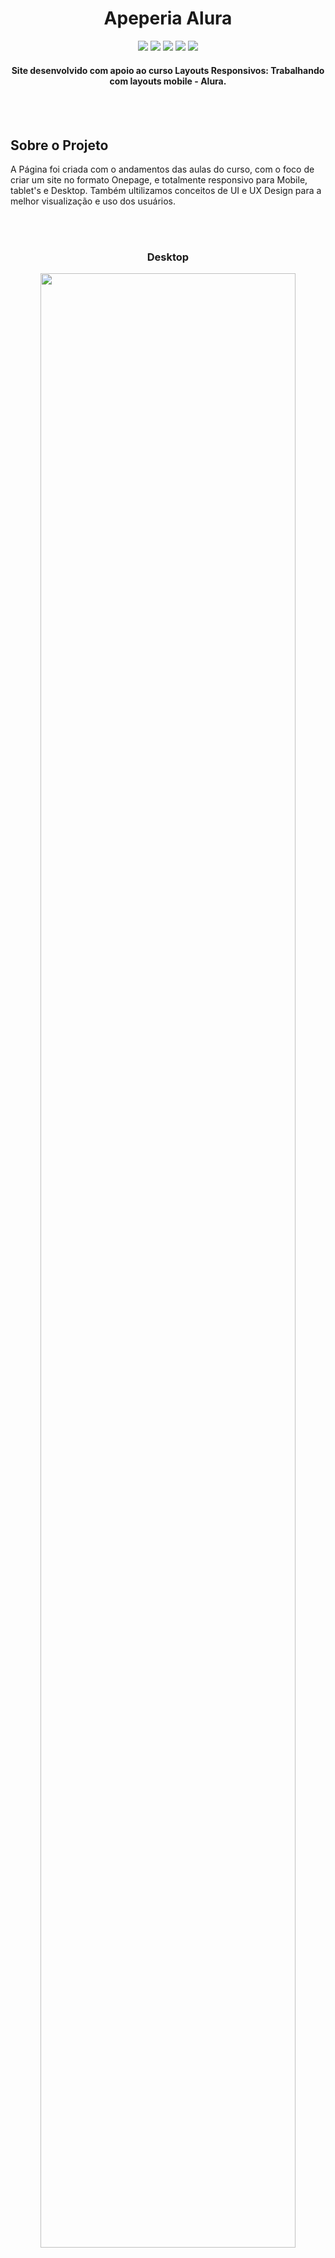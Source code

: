 
<div id="top"></div>

<h1 align="center"> Apeperia Alura </h1>

<div id="statusProject" align="center">
 <img src="https://img.shields.io/github/license/franklindrw/apeperia_Alura.svg?style=for-the-badge" />
 <img src="https://img.shields.io/github/stars/franklindrw/apeperia_Alura.svg?style=for-the-badge" />
 <img src="https://img.shields.io/github/forks/franklindrw/apeperia_Alura.svg?style=for-the-badge" />
 <img src="https://img.shields.io/github/issues/franklindrw/apeperia_Alura.svg?style=for-the-badge" />
 <img src="http://img.shields.io/static/v1?label=STATUS&message=CONCLUIDO&color=GREEN&style=for-the-badge"/>
 </div>
 
 
<h4 align="center"> Site desenvolvido com apoio ao curso Layouts Responsivos: Trabalhando com layouts mobile - Alura.  </h4>
<br /> <br />


<h2>Sobre o Projeto</h2>

<p>A Página foi criada com o andamentos das aulas do curso, com o foco de criar um site no formato Onepage, e totalmente responsivo para Mobile, tablet's e Desktop. Também ultilizamos conceitos de UI e UX Design para a melhor visualização e uso dos usuários.</p>
<br /><br />

<div display="flex" align="center">
  <h3>Desktop</h3>
 <img width="90%" src="https://user-images.githubusercontent.com/81038899/147480892-6b42af61-6186-4b6f-b91b-bfc720278469.png" />
 <img width="90%" src="https://user-images.githubusercontent.com/81038899/147481118-5227b237-d413-49ca-86e5-047bf2285431.png" />
 <br /><br />
    <div>
        <h3>Tablet</h3>
        <img width="40%" src="https://user-images.githubusercontent.com/81038899/147481259-77476d6a-1ba9-4b14-9315-43074446d19b.png" />
        <img width="40%" src="https://user-images.githubusercontent.com/81038899/147481360-2295a879-55d0-41d6-b734-9c9e95d3317d.png" />
    </div>
    <div>
        <h3>Smartphone</h3>
        <img width="40%" src="https://user-images.githubusercontent.com/81038899/147481501-7abc5f8b-6199-4c7f-861d-70cdf755edd0.png" />
        <img width="40%" src="https://user-images.githubusercontent.com/81038899/147481520-f380b805-f5c2-45a5-9db1-a2e8540aeb81.png" />
    </div>
</div>

<br /><br />


<h3>Construído com</h3>
<div id="statusProject" align="left">
 <img src="https://img.shields.io/badge/HTML5-E34F26?style=for-the-badge&logo=html5&logoColor=white" />
 <img src="https://img.shields.io/badge/CSS3-1572B6?style=for-the-badge&logo=css3&logoColor=white" />
</div>

<br /><br />


## Instalação
(não é necessário instalação, é possível acessar a aplicação no link: https://franklindrw.github.io/apeperia_Alura)

 1. Clone o repositório

 2. Navegue até a pasta clonada

 3. Abra o arquivo index HTML

<br /><br />
 
## Autor

<a href="https://github.com/franklindrw">
    <img style="border-radius: 50%; width: 100px" src="https://github.com/franklindrw.png" alt="Foto do Autor"/>
    <br />
    <sub><b>Franklin Campos </b></sub>
</a>
</br>
<p>Feito por <strong>Franklin Campos</strong> 👋🏻 </br>
Entre em contato!</p>

<div>
  <a href="https://www.linkedin.com/in/franklindrw" target="_blank"><img src="https://img.shields.io/badge/-LinkedIn-%230077B5?style=for-the-badge&logo=linkedin&logoColor=white" target="_blank"></a> 
  <a href = "mailto:franklindrw@gmail.com"><img src="https://img.shields.io/badge/-Gmail-%23333?style=for-the-badge&logo=gmail&logoColor=white" target="_blank"></a>
  <a href="https://www.instagram.com/franklindrw" target="_blank"><img src="https://img.shields.io/badge/-Instagram-%23E4405F?style=for-the-badge&logo=instagram&logoColor=white" target="_blank"></a>
</div>

## 📋 Licença

<p> Copyright 2021 © Franklin Campos </br>
This project is MIT licensed.</p>
